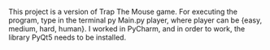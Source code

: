 This project is a version of Trap The Mouse game. For executing the program, type in the terminal py Main.py player, where player can be {easy, medium, hard, human}. I worked in PyCharm, and in order to work, 
the library PyQt5 needs to be installed.

